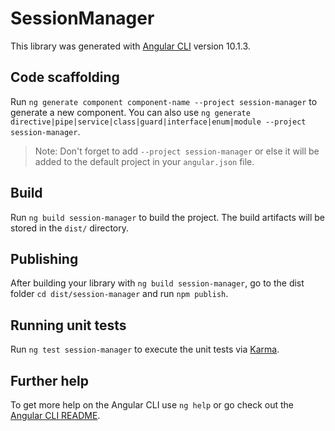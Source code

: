 # SessionManager

This library was generated with [Angular CLI](https://github.com/angular/angular-cli) version 10.1.3.

## Code scaffolding

Run `ng generate component component-name --project session-manager` to generate a new component. You can also use `ng generate directive|pipe|service|class|guard|interface|enum|module --project session-manager`.
> Note: Don't forget to add `--project session-manager` or else it will be added to the default project in your `angular.json` file. 

## Build

Run `ng build session-manager` to build the project. The build artifacts will be stored in the `dist/` directory.

## Publishing

After building your library with `ng build session-manager`, go to the dist folder `cd dist/session-manager` and run `npm publish`.

## Running unit tests

Run `ng test session-manager` to execute the unit tests via [Karma](https://karma-runner.github.io).

## Further help

To get more help on the Angular CLI use `ng help` or go check out the [Angular CLI README](https://github.com/angular/angular-cli/blob/master/README.md).
